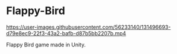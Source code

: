 # Flappy-Bird 

https://user-images.githubusercontent.com/56233140/131496693-d79e8ec9-22f3-43a2-bafb-d87b5bb2207b.mp4

Flappy Bird game made in Unity.
